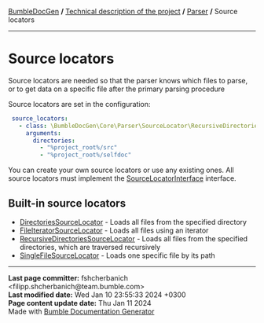 <embed> <a href="/docs/README.md">BumbleDocGen</a> <b>/</b> <a href="/docs/tech/readme.md">Technical description of the project</a> <b>/</b> <a href="/docs/tech/02_parser/readme.md">Parser</a> <b>/</b> Source locators<hr> </embed>

<embed> <h1>Source locators</h1> </embed>

Source locators are needed so that the parser knows which files to parse, or to get data on a specific file after the primary parsing procedure

Source locators are set in the configuration:

```yaml
 source_locators:
   - class: \BumbleDocGen\Core\Parser\SourceLocator\RecursiveDirectoriesSourceLocator
     arguments:
       directories:
         - "%project_root%/src"
         - "%project_root%/selfdoc"
```


You can create your own source locators or use any existing ones. All source locators must implement the <a href="/docs/tech/02_parser/classes/SourceLocatorInterface.md">SourceLocatorInterface</a> interface.

<embed> <h2>Built-in source locators</h2> </embed>

<embed> <ul><li><a href='/docs/tech/02_parser/classes/DirectoriesSourceLocator.md'>DirectoriesSourceLocator</a> - Loads all files from the specified directory</li><li><a href='/docs/tech/02_parser/classes/FileIteratorSourceLocator.md'>FileIteratorSourceLocator</a> - Loads all files using an iterator</li><li><a href='/docs/tech/02_parser/classes/RecursiveDirectoriesSourceLocator.md'>RecursiveDirectoriesSourceLocator</a> - Loads all files from the specified directories, which are traversed recursively</li><li><a href='/docs/tech/02_parser/classes/SingleFileSourceLocator.md'>SingleFileSourceLocator</a> - Loads one specific file by its path</li></ul> </embed>


<div id='page_committer_info'>
<hr>
<b>Last page committer:</b> fshcherbanich &lt;filipp.shcherbanich@team.bumble.com&gt;<br><b>Last modified date:</b>   Wed Jan 10 23:55:33 2024 +0300<br><b>Page content update date:</b> Thu Jan 11 2024<br>Made with <a href='https://github.com/bumble-tech/bumble-doc-gen/blob/master/docs/README.md'>Bumble Documentation Generator</a></div>